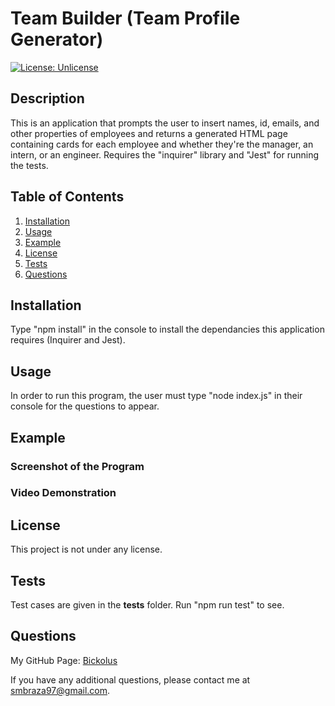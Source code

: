# Team Builder (Team Profile Generator)

[![License: Unlicense](https://img.shields.io/badge/license-Unlicense-blue.svg)](http://unlicense.org/)

## Description

This is an application that prompts the user to insert names, id, emails, and other properties of employees and returns a generated HTML page containing cards for each employee and whether they're the manager, an intern, or an engineer. Requires the "inquirer" library and "Jest" for running the tests. 

## Table of Contents

1. [Installation](#installation)
2. [Usage](#usage)
3. [Example](#example)
3. [License](#license)
4. [Tests](#tests)
5. [Questions](#questions)

## Installation

Type "npm install" in the console to install the dependancies this application requires (Inquirer and Jest). 

## Usage

In order to run this program, the user must type "node index.js" in their console for the questions to appear.

## Example

### Screenshot of the Program

### Video Demonstration

## License

This project is not under any license.

## Tests 

Test cases are given in the __tests__ folder. Run "npm run test" to see. 

## Questions

My GitHub Page: [Bickolus](https://github.com/Bickolus)

If you have any additional questions, please contact me at smbraza97@gmail.com.